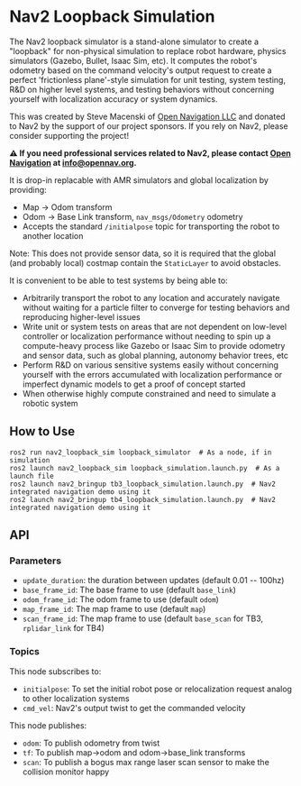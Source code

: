 # Nav2 Loopback Simulation

The Nav2 loopback simulator is a stand-alone simulator to create a "loopback" for non-physical simulation to replace robot hardware, physics simulators (Gazebo, Bullet, Isaac Sim, etc). It computes the robot's odometry based on the command velocity's output request to create a perfect 'frictionless plane'-style simulation for unit testing, system testing, R&D on higher level systems, and testing behaviors without concerning yourself with localization accuracy or system dynamics.

This was created by Steve Macenski of [Open Navigation LLC](https://opennav.org) and donated to Nav2 by the support of our project sponsors. If you rely on Nav2, please consider supporting the project!

**⚠️ If you need professional services related to Nav2, please contact [Open Navigation](https://www.opennav.org/) at info@opennav.org.**

It is drop-in replacable with AMR simulators and global localization by providing:
- Map -> Odom transform
- Odom -> Base Link transform, `nav_msgs/Odometry` odometry 
- Accepts the standard `/initialpose` topic for transporting the robot to another location

Note: This does not provide sensor data, so it is required that the global (and probably local) costmap contain the `StaticLayer` to avoid obstacles.

It is convenient to be able to test systems by being able to:
- Arbitrarily transport the robot to any location and accurately navigate without waiting for a particle filter to converge for testing behaviors and reproducing higher-level issues
- Write unit or system tests on areas that are not dependent on low-level controller or localization performance without needing to spin up a compute-heavy process like Gazebo or Isaac Sim to provide odometry and sensor data, such as global planning, autonomy behavior trees, etc
- Perform R&D on various sensitive systems easily without concerning yourself with the errors accumulated with localization performance or imperfect dynamic models to get a proof of concept started
- When otherwise highly compute constrained and need to simulate a robotic system

## How to Use

```
ros2 run nav2_loopback_sim loopback_simulator  # As a node, if in simulation
ros2 launch nav2_loopback_sim loopback_simulation.launch.py  # As a launch file
ros2 launch nav2_bringup tb3_loopback_simulation.launch.py  # Nav2 integrated navigation demo using it
ros2 launch nav2_bringup tb4_loopback_simulation.launch.py  # Nav2 integrated navigation demo using it
```

## API

### Parameters

- `update_duration`: the duration between updates (default 0.01 -- 100hz)
- `base_frame_id`: The base frame to use (default `base_link`)
- `odom_frame_id`: The odom frame to use (default `odom`)
- `map_frame_id`: The map frame to use (default `map`)
- `scan_frame_id`: The map frame to use (default `base_scan` for TB3, `rplidar_link` for TB4)

### Topics

This node subscribes to:
- `initialpose`: To set the initial robot pose or relocalization request analog to other localization systems
- `cmd_vel`: Nav2's output twist to get the commanded velocity

This node publishes:
- `odom`: To publish odometry from twist
- `tf`: To publish map->odom and odom->base_link transforms
- `scan`: To publish a bogus max range laser scan sensor to make the collision monitor happy
